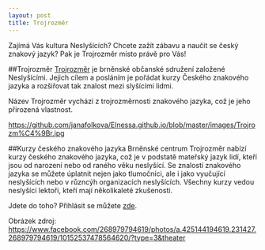```yaml
---
layout: post
title: Trojrozměr
---
```


Zajímá Vás kultura Neslyšících? Chcete zažít zábavu a naučit se český znakový jazyk? Pak je Trojrozměr místo právě pro Vás!

##Trojrozměr
[Trojrozměr](http://www.trojrozmer.cz/) je brněnské občanské sdružení založené Neslyšícími. Jejich cílem a posláním je pořádat kurzy Českého znakového jazyka a rozšiřovat tak znalost mezi slyšícími lidmi.

Název Trojrozměr vychází z trojrozměrnosti znakového jazyka, což je jeho přirozená vlastnost.

https://github.com/janafolkova/Elnessa.github.io/blob/master/images/Trojrozm%C4%9Br.jpg

##Kurzy českého znakového jazyka
Brněnské centrum Trojrozměr nabízí kurzy českého znakového jazyka, což je v podstatě mateřský jazyk lidí, kteří jsou od narození nebo od raného věku neslyšící. Se znalostí znakového jazyka se můžete úplatnit nejen jako tlumočníci, ale i jako vyučující neslyšících nebo v různcýh organizacích neslyšících. Všechny kurzy vedou neslyšící lektoři, kteří mají několikaleté zkušenosti.

Jdete do toho? Přihlásit se můžete [zde](http://www.trojrozmer.cz/?kategorie=kurzy&podkategorie=prihlaska).

Obrázek zdroj: https://www.facebook.com/268979794619/photos/a.425144194619.231427.268979794619/10152537478564620/?type=3&theater
